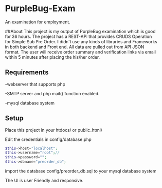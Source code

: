 # PurpleBug-Exam
An examination for employment.

##About 
This project is my output of PurpleBug examination which is good for 36 hours.
The project has a REST-API that provides CRUDS Operation for Simple Sub Pre Order.
I didn't use any kinds of libraries and Frameworks in both backend and Front end.
All data are pulled out from API JSON format.
The user will receive order summary and verification links via email within 5 minutes after placing the his/her order.

## Requirements 
-webserver that supports php

-SMTP server and php mail() function enabled.

-mysql database system
  
## Setup
Place this project in your htdocs/ or public_html/

Edit the credentials in config/database.php
```php
$this->host="localhost";
$this->username="root";//
$this->password="";
$this->dbname="preorder_db";
```
import the database config/preorder_db.sql to your mysql database system

The UI is user Friendly and responsive.
